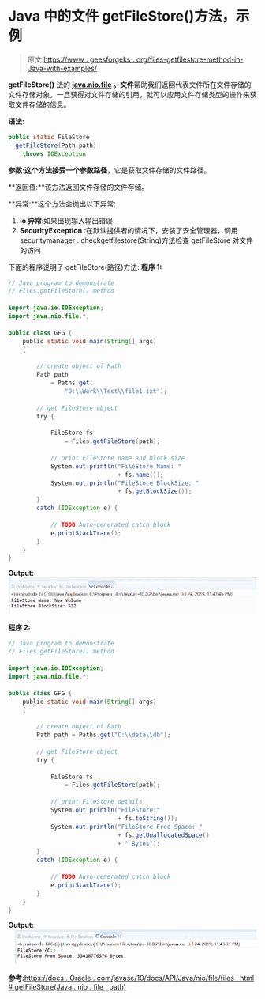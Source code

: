 # Java 中的文件 getFileStore()方法，示例

> 原文:[https://www . geesforgeks . org/files-getfilestore-method-in-Java-with-examples/](https://www.geeksforgeeks.org/files-getfilestore-method-in-java-with-examples/)

**getFileStore()** 法的 **[java.nio.file](https://www.geeksforgeeks.org/tag/java-nio-file-package/) 。文件**帮助我们返回代表文件所在文件存储的文件存储对象。一旦获得对文件存储的引用，就可以应用文件存储类型的操作来获取文件存储的信息。

**语法:**

```java
public static FileStore
  getFileStore(Path path)
    throws IOException

```

**参数:**这个方法接受一个参数**路径**，它是获取文件存储的文件路径。

**返回值:**该方法返回文件存储的文件存储。

**异常:**这个方法会抛出以下异常:

1.  **io 异常**:如果出现输入输出错误
2.  **SecurityException** :在默认提供者的情况下，安装了安全管理器，调用 securitymanager . checkgetfilestore(String)方法检查 getFileStore 对文件的访问

下面的程序说明了 getFileStore(路径)方法:
**程序 1:**

```java
// Java program to demonstrate
// Files.getFileStore() method

import java.io.IOException;
import java.nio.file.*;

public class GFG {
    public static void main(String[] args)
    {

        // create object of Path
        Path path
            = Paths.get(
                "D:\\Work\\Test\\file1.txt");

        // get FileStore object
        try {

            FileStore fs
                = Files.getFileStore(path);

            // print FileStore name and block size
            System.out.println("FileStore Name: "
                               + fs.name());
            System.out.println("FileStore BlockSize: "
                               + fs.getBlockSize());
        }
        catch (IOException e) {

            // TODO Auto-generated catch block
            e.printStackTrace();
        }
    }
}
```

**Output:**![](img/f736b7795ab6537ac78d42ba43e39095.png)

**程序 2:**

```java
// Java program to demonstrate
// Files.getFileStore() method

import java.io.IOException;
import java.nio.file.*;

public class GFG {
    public static void main(String[] args)
    {

        // create object of Path
        Path path = Paths.get("C:\\data\\db");

        // get FileStore object
        try {

            FileStore fs
                = Files.getFileStore(path);

            // print FileStore details
            System.out.println("FileStore:"
                               + fs.toString());
            System.out.println("FileStore Free Space: "
                               + fs.getUnallocatedSpace()
                               + " Bytes");
        }
        catch (IOException e) {

            // TODO Auto-generated catch block
            e.printStackTrace();
        }
    }
}
```

**Output:**![](img/6896355a4ba343c8eea63eb918426f69.png)

**参考:**[https://docs . Oracle . com/javase/10/docs/API/Java/nio/file/files . html # getFileStore(Java . nio . file . path)](https://docs.oracle.com/javase/10/docs/api/java/nio/file/Files.html#getFileStore(java.nio.file.Path))